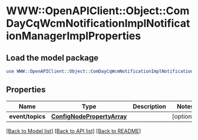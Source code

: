 # WWW::OpenAPIClient::Object::ComDayCqWcmNotificationImplNotificationManagerImplProperties

## Load the model package
```perl
use WWW::OpenAPIClient::Object::ComDayCqWcmNotificationImplNotificationManagerImplProperties;
```

## Properties
Name | Type | Description | Notes
------------ | ------------- | ------------- | -------------
**event/topics** | [**ConfigNodePropertyArray**](ConfigNodePropertyArray.md) |  | [optional] 

[[Back to Model list]](../README.md#documentation-for-models) [[Back to API list]](../README.md#documentation-for-api-endpoints) [[Back to README]](../README.md)


